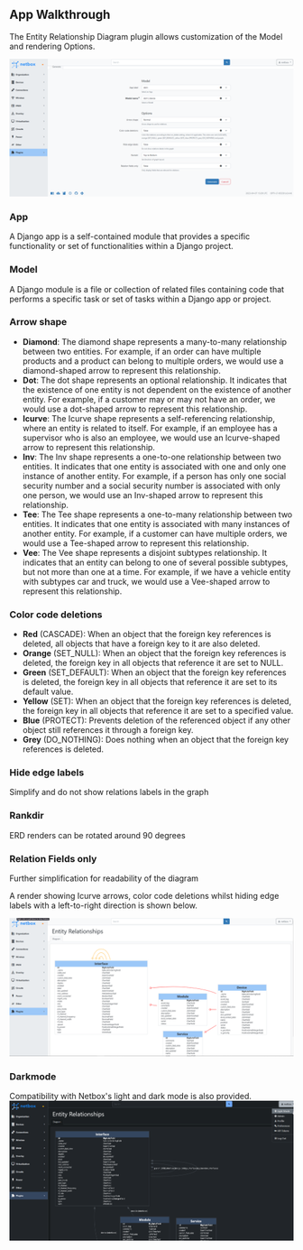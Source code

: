 ## App Walkthrough
The Entity Relationship Diagram plugin allows customization of the Model and rendering Options.

![Entity Relationship Options](docs/images/entity-relationship-options.png)

### App
A Django app is a self-contained module that provides a specific functionality or set of functionalities within a Django project.

### Model
A Django module is a file or collection of related files containing code that performs a specific task or set of tasks within a Django app or project.

### Arrow shape
- **Diamond**: The diamond shape represents a many-to-many relationship between two entities. For example, if an order can have multiple products and a product can belong to multiple orders, we would use a diamond-shaped arrow to represent this relationship.
- **Dot**: The dot shape represents an optional relationship. It indicates that the existence of one entity is not dependent on the existence of another entity. For example, if a customer may or may not have an order, we would use a dot-shaped arrow to represent this relationship.
- **Icurve**: The Icurve shape represents a self-referencing relationship, where an entity is related to itself. For example, if an employee has a supervisor who is also an employee, we would use an Icurve-shaped arrow to represent this relationship.
- **Inv**: The Inv shape represents a one-to-one relationship between two entities. It indicates that one entity is associated with one and only one instance of another entity. For example, if a person has only one social security number and a social security number is associated with only one person, we would use an Inv-shaped arrow to represent this relationship.
- **Tee**: The Tee shape represents a one-to-many relationship between two entities. It indicates that one entity is associated with many instances of another entity. For example, if a customer can have multiple orders, we would use a Tee-shaped arrow to represent this relationship.
- **Vee**: The Vee shape represents a disjoint subtypes relationship. It indicates that an entity can belong to one of several possible subtypes, but not more than one at a time. For example, if we have a vehicle entity with subtypes car and truck, we would use a Vee-shaped arrow to represent this relationship.
### Color code deletions
- **Red** (CASCADE): When an object that the foreign key references is deleted, all objects that have a foreign key to it are also deleted.
- **Orange** (SET_NULL): When an object that the foreign key references is deleted, the foreign key in all objects that reference it are set to NULL.
- **Green** (SET_DEFAULT): When an object that the foreign key references is deleted, the foreign key in all objects that reference it are set to its default value.
- **Yellow** (SET): When an object that the foreign key references is deleted, the foreign key in all objects that reference it are set to a specified value.
- **Blue** (PROTECT): Prevents deletion of the referenced object if any other object still references it through a foreign key.
- **Grey** (DO_NOTHING): Does nothing when an object that the foreign key references is deleted.
### Hide edge labels
Simplify and do not show relations labels in the graph

### Rankdir
ERD renders can be rotated around 90 degrees

### Relation Fields only
Further simplification for readability of the diagram



A render showing Icurve arrows, color code deletions whilst hiding edge labels with a left-to-right direction is shown below.

![Entity Relationship Options Demonstration](docs/images/entity-relationship-options-demonstration.png)

### Darkmode
Compatibility with Netbox's light and dark mode is also provided.
![Entity Relationship Darkmode](docs/images/entity-relationship-darkmode.png)
